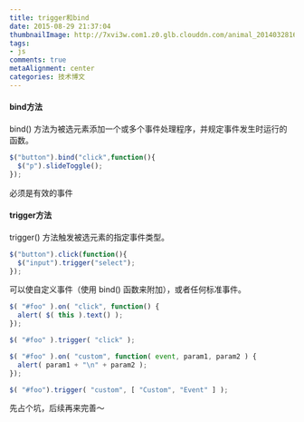 ```yaml
---
title: trigger和bind
date: 2015-08-29 21:37:04
thumbnailImage: http://7xvi3w.com1.z0.glb.clouddn.com/animal_20140328160351.png
tags: 
- js
comments: true
metaAlignment: center
categories: 技术博文
---
```

#### bind方法
bind() 方法为被选元素添加一个或多个事件处理程序，并规定事件发生时运行的函数。
<!--more-->
```javascript
$("button").bind("click",function(){
  $("p").slideToggle();
});
```
必须是有效的事件

#### trigger方法
trigger() 方法触发被选元素的指定事件类型。
```javascript
$("button").click(function(){
  $("input").trigger("select");
});
```
可以使自定义事件（使用 bind() 函数来附加），或者任何标准事件。
```javascript
$( "#foo" ).on( "click", function() {
  alert( $( this ).text() );
});

$( "#foo" ).trigger( "click" );

$( "#foo" ).on( "custom", function( event, param1, param2 ) {
  alert( param1 + "\n" + param2 );
});

$( "#foo").trigger( "custom", [ "Custom", "Event" ] );
```

先占个坑，后续再来完善～











